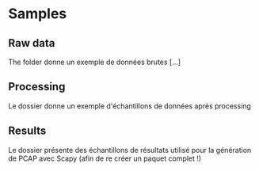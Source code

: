 # Samples

## Raw data

The folder donne un exemple de données brutes [...]

## Processing

Le dossier donne un exemple d'échantillons de données après processing

## Results

Le dossier présente des échantillons de résultats utilisé pour la génération de PCAP avec Scapy (afin de re créer un paquet complet !)
